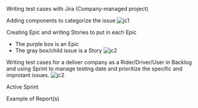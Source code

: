 Writing test cases with Jira (Company-managed project)

Adding components to categorize the issue
![jc1](https://github.com/jijdp/portfolio-details/assets/138129390/9510cf73-6e73-4d8c-8374-2f932fa1b013)

Creating Epic and writing Stories to put in each Epic
- The purple box is an Epic
- The gray box/child issue is a Story
![jc2](https://github.com/jijdp/portfolio-details/assets/138129390/9977e74d-deca-4bf2-baaf-113b45ce908e)

Writing test cases for a deliver company as a Rider/Driver/User in Backlog and using Sprint to manage testing date and prioritize the specific and improtant issues.
![jc2](https://github.com/jijdp/portfolio-details/assets/138129390/3cf4d92e-79b2-4fc3-8ef7-4ab92abd6462)



Active Sprint

Example of Report(s)
